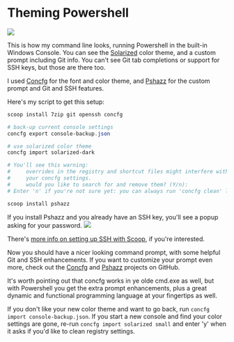 # Theming Powershell

![](https://github.com/lukesampson/scoop/raw/gh-pages/images/docs/shell-theme.png)

This is how my command line looks, running Powershell in the built-in Windows Console. You can see the [Solarized](http://ethanschoonover.com/solarized) color theme, and a custom prompt including Git info. You can't see Git tab completions or support for SSH keys, but those are there too.

I used [Concfg](https://github.com/lukesampson/concfg) for the font and color theme, and [Pshazz](https://github.com/lukesampson/pshazz) for the custom prompt and Git and SSH features.

Here's my script to get this setup:

```powershell
scoop install 7zip git openssh concfg

# back-up current console settings
concfg export console-backup.json

# use solarized color theme
concfg import solarized-dark

# You'll see this warning:
#     overrides in the registry and shortcut files might interfere with
#     your concfg settings.
#     would you like to search for and remove them? (Y/n):
# Enter 'n' if you're not sure yet: you can always run 'concfg clean' later

scoop install pshazz
```

If you install Pshazz and you already have an SSH key, you'll see a popup asking for your password.
![](https://github.com/lukesampson/scoop/raw/gh-pages/images/docs/askpass.png)

There's [more info on setting up SSH with Scoop](./SSH-on-Windows.md), if you're interested.

Now you should have a nicer looking command prompt, with some helpful Git and SSH enhancements. If you want to customize your prompt even more, check out the [Concfg](https://github.com/lukesampson/concfg) and [Pshazz](https://github.com/lukesampson/pshazz) projects on GitHub.

It's worth pointing out that concfg works in ye olde cmd.exe as well, but with Powershell you get the extra prompt enhancements, plus a great dynamic and functional programming language at your fingertips as well.

If you don't like your new color theme and want to go back, run `concfg import console-backup.json`. If you start a new console and find your color settings are gone, re-run `concfg import solarized small` and enter 'y' when it asks if you'd like to clean registry settings.
